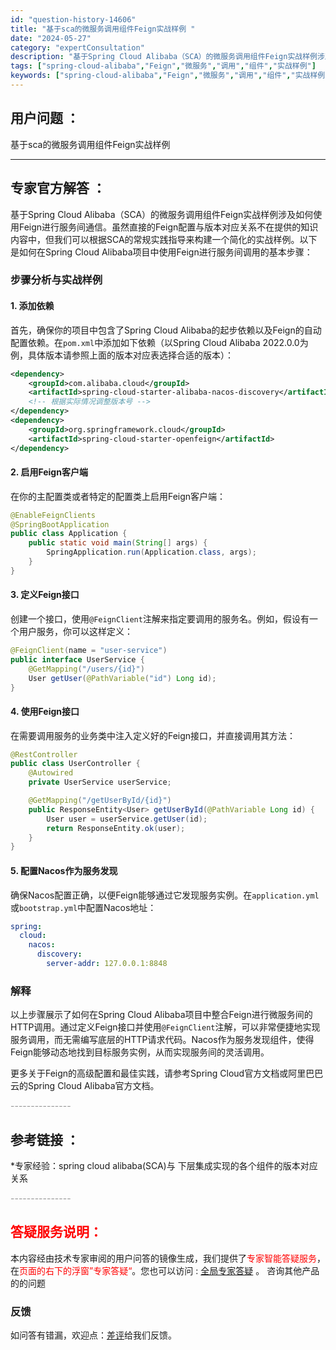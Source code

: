 ```yaml
---
id: "question-history-14606"
title: "基于sca的微服务调用组件Feign实战样例 "
date: "2024-05-27"
category: "expertConsultation"
description: "基于Spring Cloud Alibaba（SCA）的微服务调用组件Feign实战样例涉及如何使用Feign进行服务间通信。虽然直接的Feign配置与版本对应关系不在提供的知识内容中，但我们可以根据SCA的常规实践指导来构建一个简化的实战样例。以下是如何在Spring Cloud Alibaba项"
tags: ["spring-cloud-alibaba","Feign","微服务","调用","组件","实战样例"]
keywords: ["spring-cloud-alibaba","Feign","微服务","调用","组件","实战样例"]
---
```


## 用户问题 ： 
 基于sca的微服务调用组件Feign实战样例  

---------------
## 专家官方解答 ：

基于Spring Cloud Alibaba（SCA）的微服务调用组件Feign实战样例涉及如何使用Feign进行服务间通信。虽然直接的Feign配置与版本对应关系不在提供的知识内容中，但我们可以根据SCA的常规实践指导来构建一个简化的实战样例。以下是如何在Spring Cloud Alibaba项目中使用Feign进行服务间调用的基本步骤：

### 步骤分析与实战样例

#### 1. 添加依赖
首先，确保你的项目中包含了Spring Cloud Alibaba的起步依赖以及Feign的自动配置依赖。在`pom.xml`中添加如下依赖（以Spring Cloud Alibaba 2022.0.0为例，具体版本请参照上面的版本对应表选择合适的版本）：

```xml
<dependency>
    <groupId>com.alibaba.cloud</groupId>
    <artifactId>spring-cloud-starter-alibaba-nacos-discovery</artifactId>
    <!-- 根据实际情况调整版本号 -->
</dependency>
<dependency>
    <groupId>org.springframework.cloud</groupId>
    <artifactId>spring-cloud-starter-openfeign</artifactId>
</dependency>
```

#### 2. 启用Feign客户端
在你的主配置类或者特定的配置类上启用Feign客户端：

```java
@EnableFeignClients
@SpringBootApplication
public class Application {
    public static void main(String[] args) {
        SpringApplication.run(Application.class, args);
    }
}
```

#### 3. 定义Feign接口
创建一个接口，使用`@FeignClient`注解来指定要调用的服务名。例如，假设有一个用户服务，你可以这样定义：

```java
@FeignClient(name = "user-service")
public interface UserService {
    @GetMapping("/users/{id}")
    User getUser(@PathVariable("id") Long id);
}
```

#### 4. 使用Feign接口
在需要调用服务的业务类中注入定义好的Feign接口，并直接调用其方法：

```java
@RestController
public class UserController {
    @Autowired
    private UserService userService;

    @GetMapping("/getUserById/{id}")
    public ResponseEntity<User> getUserById(@PathVariable Long id) {
        User user = userService.getUser(id);
        return ResponseEntity.ok(user);
    }
}
```

#### 5. 配置Nacos作为服务发现
确保Nacos配置正确，以便Feign能够通过它发现服务实例。在`application.yml`或`bootstrap.yml`中配置Nacos地址：

```yaml
spring:
  cloud:
    nacos:
      discovery:
        server-addr: 127.0.0.1:8848
```

### 解释
以上步骤展示了如何在Spring Cloud Alibaba项目中整合Feign进行微服务间的HTTP调用。通过定义Feign接口并使用`@FeignClient`注解，可以非常便捷地实现服务调用，而无需编写底层的HTTP请求代码。Nacos作为服务发现组件，使得Feign能够动态地找到目标服务实例，从而实现服务间的灵活调用。

更多关于Feign的高级配置和最佳实践，请参考Spring Cloud官方文档或阿里巴巴云的Spring Cloud Alibaba官方文档。


<font color="#949494">---------------</font> 


## 参考链接 ：

*专家经验：spring cloud alibaba(SCA)与 下层集成实现的各个组件的版本对应关系 


 <font color="#949494">---------------</font> 
 


## <font color="#FF0000">答疑服务说明：</font> 

本内容经由技术专家审阅的用户问答的镜像生成，我们提供了<font color="#FF0000">专家智能答疑服务</font>，在<font color="#FF0000">页面的右下的浮窗”专家答疑“</font>。您也可以访问 : [全局专家答疑](https://answer.opensource.alibaba.com/docs/intro) 。 咨询其他产品的的问题

### 反馈
如问答有错漏，欢迎点：[差评](https://ai.nacos.io/user/feedbackByEnhancerGradePOJOID?enhancerGradePOJOId=14614)给我们反馈。
